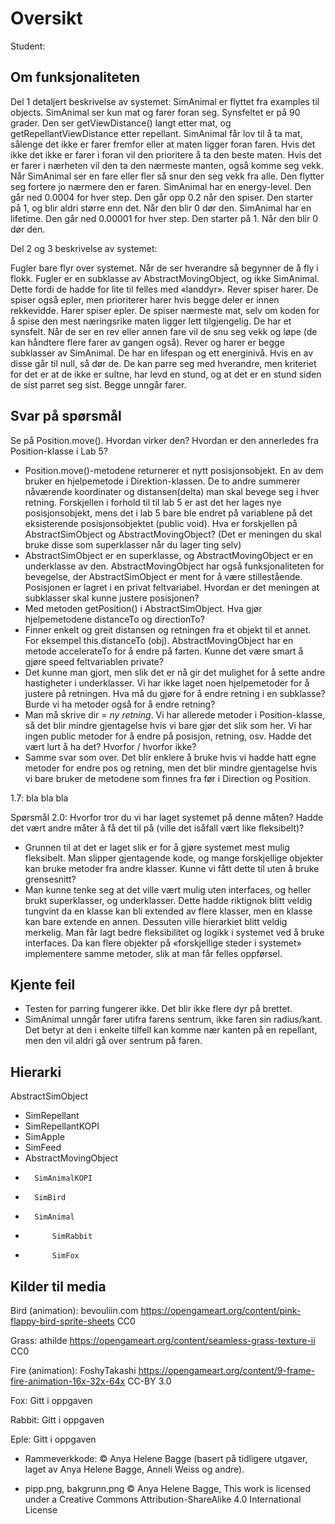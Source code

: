 # Oversikt

Student:

## Om funksjonaliteten

Del 1 detaljert beskrivelse av systemet:
SimAnimal er flyttet fra examples til objects.
SimAnimal ser kun mat og farer foran seg.
Synsfeltet er på 90 grader. Den ser getViewDistance() langt etter mat, og getRepellantViewDistance etter repellant.
SimAnimal får lov til å ta mat, sålenge det ikke er farer fremfor eller at maten ligger foran faren. Hvis det ikke det ikke er farer i foran vil den prioritere å ta den beste maten. Hvis det er farer i nærheten vil den ta den nærmeste manten, også komme seg vekk.
Når SimAnimal ser en fare eller fler så snur den seg vekk fra alle. Den flytter seg fortere jo nærmere den er faren.
SimAnimal har en energy-level. Den går ned 0.0004 for hver step. Den går opp 0.2 når den spiser. Den starter på 1, og blir aldri større enn det. Når den blir 0 dør den. 
SimAnimal har en lifetime. Den går ned 0.00001 for hver step. Den starter på 1. Når den blir 0 dør den.

Del 2 og 3 beskrivelse av systemet:

Fugler bare flyr over systemet. Når de ser hverandre så begynner de å fly i flokk. Fugler er en subklasse av AbstractMovingObject, og ikke SimAnimal. Dette fordi de hadde for lite til felles med «landdyr». 
Rever spiser harer. De spiser også epler, men prioriterer harer hvis begge deler er innen rekkevidde.
Harer spiser epler. De spiser nærmeste mat, selv om koden for å spise den mest næringsrike maten ligger lett tilgjengelig. De har et synsfelt. Når de ser en rev eller annen fare vil de snu seg vekk og løpe (de kan håndtere flere farer av gangen også).
Rever og harer er begge subklasser av SimAnimal. De har en lifespan og ett energinivå. Hvis en av disse går til null, så dør de. De kan parre seg med hverandre, men kriteriet for det er at de ikke er sultne, har levd en stund, og at det er en stund siden de sist parret seg sist. Begge unngår farer. 

## Svar på spørsmål

Se på Position.move(). Hvordan virker den? Hvordan er den annerledes fra Position-klasse i Lab 5?
-	Position.move()-metodene returnerer et nytt posisjonsobjekt. En av dem bruker en hjelpemetode i Direktion-klassen. De to andre summerer nåværende koordinater og distansen(delta) man skal bevege seg i hver retning. Forskjellen i forhold til til lab 5 er ast det her lages nye posisjonsobjekt, mens det i lab 5 bare ble endret på variablene på det eksisterende posisjonsobjektet (public void).
Hva er forskjellen på AbstractSimObject og AbstractMovingObject? (Det er meningen du skal bruke disse som superklasser når du lager ting selv)
-	AbstractSimObject er en superklasse, og AbstractMovingObject er en underklasse av den. AbstractMovingObject har også funksjonaliteten for bevegelse, der AbstractSimObject er ment for å være stillestående. 
Posisjonen er lagret i en privat feltvariabel. Hvordan er det meningen at subklasser skal kunne justere posisjonen?
-	Med metoden getPosition() i AbstractSimObject.
Hva gjør hjelpemetodene distanceTo og directionTo?
-	Finner enkelt og greit distansen og retningen fra et objekt til et annet. For eksempel this.distanceTo (obj).
AbstractMovingObject har en metode accelerateTo for å endre på farten. Kunne det være smart å gjøre speed feltvariablen private?
-	Det kunne man gjort, men slik det er nå gir det mulighet for å sette andre hastigheter i underklasser.
Vi har ikke laget noen hjelpemetoder for å justere på retningen. Hva må du gjøre for å endre retning i en subklasse? Burde vi ha metoder også for å endre retning?
-	Man må skrive dir  = *ny retning*. Vi har allerede metoder i Position-klasse, så det blir mindre gjentagelse hvis vi bare gjør det slik som her. 
Vi har ingen public metoder for å endre på posisjon, retning, osv. Hadde det vært lurt å ha det? Hvorfor / hvorfor ikke?
-	Samme svar som over. Det blir enklere å bruke hvis vi hadde hatt egne metoder for endre pos og retning, men det blir mindre gjentagelse hvis vi bare bruker de metodene som finnes fra før i Direction og Position. 


1.7: bla bla bla

Spørsmål 2.0:
Hvorfor tror du vi har laget systemet på denne måten? Hadde det vært andre måter å få det til på (ville det isåfall vært like fleksibelt)?
-	Grunnen til at det er laget slik er for å gjøre systemet mest mulig fleksibelt. Man slipper gjentagende kode, og mange forskjellige objekter kan bruke metoder fra andre klasser.
Kunne vi fått dette til uten å bruke grensesnitt?
-	Man kunne tenke seg at det ville vært mulig uten interfaces, og heller brukt superklasser, og underklasser. Dette hadde riktignok blitt veldig tungvint da en klasse kan bli extended av flere klasser, men en klasse kan bare extende en annen.  Dessuten ville hierarkiet blitt veldig merkelig. Man får lagt bedre fleksibilitet og logikk i systemet ved å bruke interfaces. Da kan flere objekter på «forskjellige steder i systemet» implementere samme metoder, slik at man får felles oppførsel.

## Kjente feil
-	Testen for parring fungerer ikke. Det blir ikke flere dyr på brettet.
-	SimAnimal unngår farer utifra farens sentrum, ikke faren sin radius/kant. Det betyr at den i enkelte tilfell kan komme nær kanten på en repellant, men den vil aldri gå over sentrum på faren.  

## Hierarki
AbstractSimObject
-	SimRepellant
-	SimRepellantKOPI
-	SimApple
-	SimFeed
-	AbstractMovingObject
-		SimAnimalKOPI
-		SimBird
-		SimAnimal
-			SimRabbit
-			SimFox



## Kilder til media


Bird (animation):
bevouliin.com
https://opengameart.org/content/pink-flappy-bird-sprite-sheets
CC0

Grass:
athilde
https://opengameart.org/content/seamless-grass-texture-ii
CC0

Fire (animation): 
FoshyTakashi
https://opengameart.org/content/9-frame-fire-animation-16x-32x-64x
CC-BY 3.0

Fox:
Gitt i oppgaven

Rabbit:
Gitt i oppgaven

Eple: 
Gitt i oppgaven


* Rammeverkkode: © Anya Helene Bagge (basert på tidligere utgaver, laget av Anya Helene Bagge, Anneli Weiss og andre).

* pipp.png, bakgrunn.png © Anya Helene Bagge, This work is licensed under a Creative Commons Attribution-ShareAlike 4.0 International License
